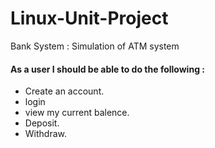 # Linux-Unit-Project


  Bank System :
  Simulation of ATM system


#### As a user I should be able to do the following :
- Create an account.
- login
- view my current balence.
- Deposit.
- Withdraw.




